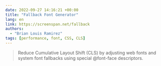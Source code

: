 ```yaml
---
date: 2022-09-27 14:16:21 +00:00
title: "Fallback Font Generator"
lang: en
link: https://screenspan.net/fallback
authors:
  - "Brian Louis Ramirez"
tags: [performance, font, CSS, CLS]
---
```


> Reduce Cumulative Layout Shift (CLS) by adjusting web fonts and system font fallbacks using special @font-face descriptors.
